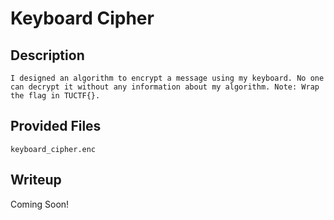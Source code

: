 # Keyboard Cipher

## Description
```
I designed an algorithm to encrypt a message using my keyboard. No one can decrypt it without any information about my algorithm. Note: Wrap the flag in TUCTF{}.
```

## Provided Files
`keyboard_cipher.enc`

## Writeup

Coming Soon!